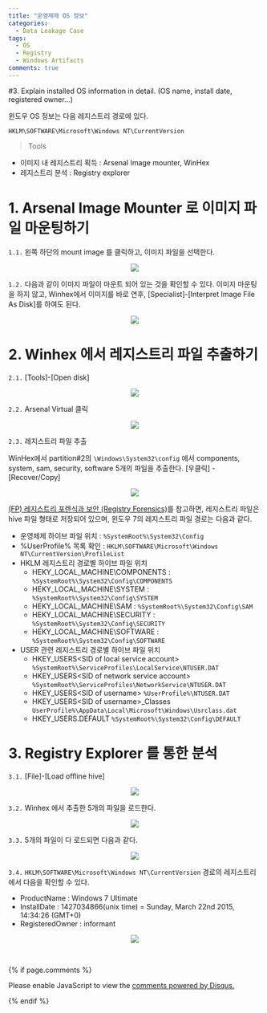 ```yaml
---
title: "운영체제 OS 정보"
categories:
  - Data Leakage Case
tags:
  - OS
  - Registry
  - Windows Artifacts
comments: true
---
```


#3. Explain installed OS information in detail. (OS name, install date, registered owner…)

윈도우 OS 정보는 다음 레지스트리 경로에 있다.
```
HKLM\SOFTWARE\Microsoft\Windows NT\CurrentVersion
```

> Tools

- 이미지 내 레지스트리 획득 : Arsenal Image mounter, WinHex 
- 레지스트리 분석 : Registry explorer

# 1. Arsenal Image Mounter 로 이미지 파일 마운팅하기
`1.1.` 왼쪽 하단의 mount image 를 클릭하고, 이미지 파일을 선택한다.

<center><p><img src="/assets/2018-08-10-post-data_leakage_case_3/1.1.jpg"></p></center>

`1.2.` 다음과 같이 이미지 파일이 마운트 되어 있는 것을 확인할 수 있다.
이미지 마운팅을 하지 않고, Winhex에서 이미지를 바로 연후, [Specialist]-[Interpret Image File As Disk]를 하여도 된다.

<center><p><img src="/assets/2018-08-10-post-data_leakage_case_3/1.2.jpg"></p></center>

# 2. Winhex 에서 레지스트리 파일 추출하기
`2.1.` [Tools]-[Open disk]

<center><p><img src="/assets/2018-08-10-post-data_leakage_case_3/2.1.jpg"></p></center>

`2.2.` Arsenal Virtual 클릭

<center><p><img src="/assets/2018-08-10-post-data_leakage_case_3/2.2.jpg"></p></center>

`2.3.` 레지스트리 파일 추출

WinHex에서 partition#2의 `\Windows\System32\config` 에서 components, system, sam, security, software 5개의 파일을 추출한다. [우클릭] - [Recover/Copy]

<center><p><img src="/assets/2018-08-10-post-data_leakage_case_3/2.3.jpg"></p></center>

[(FP) 레지스트리 포렌식과 보안 (Registry Forensics)](https://github.com/proneer/Slides/tree/master/Windows)를 참고하면, 레지스트리 파일은 hive 파일 형태로 저장되어 있으며, 윈도우 7의 레지스트리 파일 경로는 다음과 같다.

- 운영체제 하이브 파일 위치 : `%SystemRoot%\System32\Config`
- %UserProfile% 목록 확인 : `HKLM\SOFTWARE\Microsoft\Windows NT\CurrentVersion\ProfileList`
- HKLM 레지스트리 경로별 하이브 파일 위치
  - HEKY_LOCAL_MACHINE\COMPONENTS : `%SystemRoot%\System32\Config\COMPONENTS`
  - HEKY_LOCAL_MACHINE\SYSTEM : `%SystemRoot%\System32\Config\SYSTEM`
  - HEKY_LOCAL_MACHINE\SAM : `%SystemRoot%\System32\Config\SAM`
  - HEKY_LOCAL_MACHINE\SECURITY : `%SystemRoot%\System32\Config\SECURITY`
  - HEKY_LOCAL_MACHINE\SOFTWARE : `%SystemRoot%\System32\Config\SOFTWARE`
- USER 관련 레지스트리 경로별 하이브 파일 위치
  - HKEY_USERS\<SID of local service account> `%SystemRoot%\ServiceProfiles\LocalService\NTUSER.DAT`
  - HKEY_USERS\<SID of network service account> `%SystemRoot%\ServiceProfiles\NetworkService\NTUSER.DAT`
  - HKEY_USERS\<SID of username> `%UserProfile%\NTUSER.DAT`
  - HKEY_USERS\<SID of username>_Classes `UserProfile%\AppData\Local\Microsoft\Windows\Usrclass.dat`
  - HKEY_USERS\.DEFAULT `%SystemRoot%\System32\Config\DEFAULT`

# 3. Registry Explorer 를 통한 분석
`3.1.` [File]-[Load offline hive]

<center><p><img src="/assets/2018-08-10-post-data_leakage_case_3/3.1.jpg"></p></center>

`3.2.` Winhex 에서 추출한 5개의 파일을 로드한다.

<center><p><img src="/assets/2018-08-10-post-data_leakage_case_3/3.2.jpg"></p></center>

`3.3.` 5개의 파일이 다 로드되면 다음과 같다.

<center><p><img src="/assets/2018-08-10-post-data_leakage_case_3/3.3.jpg"></p></center>

`3.4.` `HKLM\SOFTWARE\Microsoft\Windows NT\CurrentVersion` 경로의 레지스트리에서 다음을 확인할 수 있다.

- ProductName : Windows 7 Ultimate
- InstallDate : 1427034866(unix time) = Sunday, March 22nd 2015, 14:34:26 (GMT+0)
- RegisteredOwner : informant

<center><p><img src="/assets/2018-08-10-post-data_leakage_case_3/3.4.jpg"></p></center>

<br>

{% if page.comments %}

<div id="disqus_thread"></div>
<script>

/**
*  RECOMMENDED CONFIGURATION VARIABLES: EDIT AND UNCOMMENT THE SECTION BELOW TO INSERT DYNAMIC VALUES FROM YOUR PLATFORM OR CMS.
*  LEARN WHY DEFINING THESE VARIABLES IS IMPORTANT: https://disqus.com/admin/universalcode/#configuration-variables*/
/*
var disqus_config = function () {
this.page.url = PAGE_URL;  // Replace PAGE_URL with your page's canonical URL variable
this.page.identifier = PAGE_IDENTIFIER; // Replace PAGE_IDENTIFIER with your page's unique identifier variable
};
*/
(function() { // DON'T EDIT BELOW THIS LINE
var d = document, s = d.createElement('script');
s.src = 'https://https-c0msherl0ck-github-io.disqus.com/embed.js';
s.setAttribute('data-timestamp', +new Date());
(d.head || d.body).appendChild(s);
})();
</script>
<noscript>Please enable JavaScript to view the <a href="https://disqus.com/?ref_noscript">comments powered by Disqus.</a></noscript>
                            
{% endif %}
